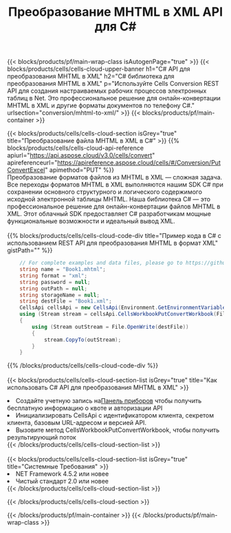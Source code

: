 ﻿---
title:  Преобразование MHTML в XML API для C#
description:  Облачные API и SDK для Microsoft Excel и OpenOffice Calc. Преобразование электронной таблицы в файл другого формата.
url: /ru/net/conversion/mhtml-to-xml/
---
{{< blocks/products/pf/main-wrap-class isAutogenPage="true" >}}
{{< blocks/products/cells/cells-cloud-upper-banner h1="C# API для преобразования MHTML в XML" h2="C# библиотека для преобразования MHTML в XML" p="Используйте Cells Conversion REST API для создания настраиваемых рабочих процессов электронных таблиц в Net. Это профессиональное решение для онлайн-конвертации MHTML в XML и другие форматы документов по телефону C#." urlsection="conversion/mhtml-to-xml/" >}}
{{< blocks/products/pf/main-container >}}

{{< blocks/products/cells/cells-cloud-section isGrey="true" title="Преобразование файла MHTML в XML в C#" >}}
{{% blocks/products/cells/cells-cloud-api-reference apiurl="https://api.aspose.cloud/v3.0/cells/convert" apireferenceurl="https://apireference.aspose.cloud/cells/#/Conversion/PutConvertExcel" apimethod="PUT" %}}
<br/>
Преобразование форматов файлов из MHTML в XML — сложная задача. Все переходы форматов MHTML в XML выполняются нашим SDK C# при сохранении основного структурного и логического содержимого исходной электронной таблицы MHTML. Наша библиотека C# — это профессиональное решение для онлайн-конвертации файлов MHTML в XML. Этот облачный SDK предоставляет C# разработчикам мощные функциональные возможности и идеальный вывод XML.
<br/>
<br/>
{{% blocks/products/cells/cells-cloud-code-div title="Пример кода в C# с использованием REST API для преобразования MHTML в формат XML" gistPath="" %}}
 
```cs
    // For complete examples and data files, please go to https://github.com/aspose-cells-cloud/aspose-cells-cloud-dotnet/
    string name = "Book1.mhtml";
    string format = "xml";
    string password = null;
    string outPath = null;
    string storageName = null;
    string destFile = "Book1.xml";
    CellsApi cellsApi = new CellsApi(Environment.GetEnvironmentVariable("ProductClientId"), Environment.GetEnvironmentVariable("ProductClientSecret"));
    using (Stream stream = cellsApi.CellsWorkbookPutConvertWorkbook(File.OpenRead(name), format, password, outPath, storageName))
    {
        using (Stream outStream = File.OpenWrite(destFile))
        {
            stream.CopyTo(outStream);
        }
    }
```
 
{{% /blocks/products/cells/cells-cloud-code-div %}}
<br/>
<br/>
{{< blocks/products/cells/cells-cloud-section-list isGrey="true" title="Как использовать C# API для преобразования MHTML в XML" >}}
<li> Создайте учетную запись на<a href="https://dashboard.aspose.cloud/">Панель приборов</a> чтобы получить бесплатную информацию о квоте и авторизации API</li>
<li>Инициализировать CellsApi с идентификатором клиента, секретом клиента, базовым URL-адресом и версией API.</li>
<li>Вызовите метод CellsWorkbookPutConvertWorkbook, чтобы получить результирующий поток</li>
{{< /blocks/products/cells/cells-cloud-section-list >}}
<br/>
<br/>
{{< blocks/products/cells/cells-cloud-section-list isGrey="true" title="Системные Требования" >}}
<li>NET Framework 4.5.2 или новее</li>
<li>Чистый стандарт 2.0 или новее</li>
{{< /blocks/products/cells/cells-cloud-section-list >}}

{{< /blocks/products/cells/cells-cloud-section >}}

{{< /blocks/products/pf/main-container >}}
{{< /blocks/products/pf/main-wrap-class >}}

